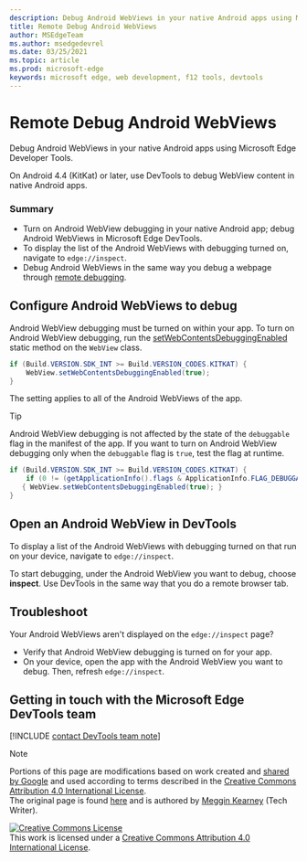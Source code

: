 ```yaml
---
description: Debug Android WebViews in your native Android apps using Microsoft Edge Developer Tools.
title: Remote Debug Android WebViews
author: MSEdgeTeam
ms.author: msedgedevrel
ms.date: 03/25/2021
ms.topic: article
ms.prod: microsoft-edge
keywords: microsoft edge, web development, f12 tools, devtools
---
```

<!-- Copyright Meggin Kearney 

   Licensed under the Apache License, Version 2.0 (the "License");
   you may not use this file except in compliance with the License.
   You may obtain a copy of the License at

       http://www.apache.org/licenses/LICENSE-2.0

   Unless required by applicable law or agreed to in writing, software
   distributed under the License is distributed on an "AS IS" BASIS,
   WITHOUT WARRANTIES OR CONDITIONS OF ANY KIND, either express or implied.
   See the License for the specific language governing permissions and
   limitations under the License.  -->  
# Remote Debug Android WebViews  

Debug Android WebViews in your native Android apps using Microsoft Edge Developer Tools.  

On Android 4.4 \(KitKat\) or later, use DevTools to debug WebView content in native Android apps.  

### Summary  

*   Turn on Android WebView debugging in your native Android app; debug Android WebViews in Microsoft Edge DevTools.  
*   To display the list of the Android WebViews with debugging turned on, navigate to `edge://inspect`.  
*   Debug Android WebViews in the same way you debug a webpage through [remote debugging][RemoteDebuggingGettingStarted].  

## Configure Android WebViews to debug  

Android WebView debugging must be turned on within your app.  To turn on Android WebView debugging, run the [setWebContentsDebuggingEnabled][AndroidDeveloperWebViewsSetWebContentsDebuggingEnabled] static method on the `WebView` class.  

```java
if (Build.VERSION.SDK_INT >= Build.VERSION_CODES.KITKAT) {
    WebView.setWebContentsDebuggingEnabled(true);
}
```  

The setting applies to all of the Android WebViews of the app.  

> [!TIP]
> Android WebView debugging is not affected by the state of the `debuggable` flag in the manifest of the app.  If you want to turn on Android WebView debugging only when the `debuggable` flag is `true`, test the flag at runtime.  
> 
> ```java
> if (Build.VERSION.SDK_INT >= Build.VERSION_CODES.KITKAT) {
>     if (0 != (getApplicationInfo().flags & ApplicationInfo.FLAG_DEBUGGABLE))
>    { WebView.setWebContentsDebuggingEnabled(true); }
> }
> ```  

## Open an Android WebView in DevTools  

To display a list of the Android WebViews with debugging turned on that run on your device, navigate to `edge://inspect`.  

To start debugging, under the Android WebView you want to debug, choose **inspect**.  Use DevTools in the same way that you do a remote browser tab.  

<!--
:::image type="complex" source=".images/webview-debugging.msft.png" alt-text="Inspecting elements in an Android WebView" lightbox=".images/webview-debugging.msft.png":::
   Inspecting elements in an Android WebView  
:::image-end:::  

The gray graphics listed with the Android WebView represent its size and position relative to the screen of the device.  If your Android WebViews have titles set, the titles are listed as well.  
-->  

## Troubleshoot  

Your Android WebViews aren't displayed on the `edge://inspect` page?  

*   Verify that Android WebView debugging is turned on for your app.  
*   On your device, open the app with the Android WebView you want to debug.  Then, refresh `edge://inspect`.  

## Getting in touch with the Microsoft Edge DevTools team  

[!INCLUDE [contact DevTools team note](../includes/contact-devtools-team-note.md)]  

<!-- links -->  

[RemoteDebuggingGettingStarted]: ./index.md "Get Started with Remote Debugging Android Devices | Microsoft Docs"  

[AndroidDeveloperWebViewsSetWebContentsDebuggingEnabled]: https://developer.android.com/reference/android/webkit/WebView.html#setWebContentsDebuggingEnabled(boolean) "setWebContentsDebuggingEnabled - WebView | Android Developers"  

> [!NOTE]
> Portions of this page are modifications based on work created and [shared by Google][GoogleSitePolicies] and used according to terms described in the [Creative Commons Attribution 4.0 International License][CCA4IL].  
> The original page is found [here](https://developers.google.com/web/tools/chrome-devtools/remote-debugging/webviews) and is authored by [Meggin Kearney][MegginKearney] \(Tech Writer\).  

[![Creative Commons License][CCby4Image]][CCA4IL]  
This work is licensed under a [Creative Commons Attribution 4.0 International License][CCA4IL].  

[CCA4IL]: http://creativecommons.org/licenses/by/4.0  
[CCby4Image]: https://i.creativecommons.org/l/by/4.0/88x31.png  
[GoogleSitePolicies]: https://developers.google.com/terms/site-policies  
[KayceBasques]: https://developers.google.com/web/resources/contributors/kaycebasques  
[MegginKearney]: https://developers.google.com/web/resources/contributors/megginkearney  
